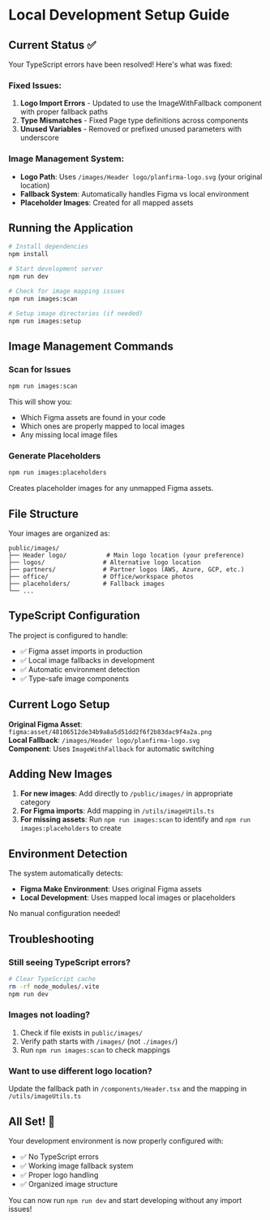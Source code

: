 # Local Development Setup Guide

## Current Status ✅

Your TypeScript errors have been resolved! Here's what was fixed:

### Fixed Issues:

1. **Logo Import Errors** - Updated to use the ImageWithFallback component with proper fallback paths
2. **Type Mismatches** - Fixed Page type definitions across components  
3. **Unused Variables** - Removed or prefixed unused parameters with underscore

### Image Management System:

- **Logo Path**: Uses `/images/Header logo/planfirma-logo.svg` (your original location)
- **Fallback System**: Automatically handles Figma vs local environment
- **Placeholder Images**: Created for all mapped assets

## Running the Application

```bash
# Install dependencies
npm install

# Start development server
npm run dev

# Check for image mapping issues
npm run images:scan

# Setup image directories (if needed)
npm run images:setup
```

## Image Management Commands

### Scan for Issues
```bash
npm run images:scan
```
This will show you:
- Which Figma assets are found in your code
- Which ones are properly mapped to local images
- Any missing local image files

### Generate Placeholders
```bash
npm run images:placeholders
```
Creates placeholder images for any unmapped Figma assets.

## File Structure

Your images are organized as:
```
public/images/
├── Header logo/           # Main logo location (your preference)
├── logos/                # Alternative logo location
├── partners/             # Partner logos (AWS, Azure, GCP, etc.)
├── office/               # Office/workspace photos
├── placeholders/         # Fallback images
└── ...
```

## TypeScript Configuration

The project is configured to handle:
- ✅ Figma asset imports in production
- ✅ Local image fallbacks in development  
- ✅ Automatic environment detection
- ✅ Type-safe image components

## Current Logo Setup

**Original Figma Asset**: `figma:asset/48106512de34b9a8a5d51dd2f6f2b83dac9f4a2a.png`  
**Local Fallback**: `/images/Header logo/planfirma-logo.svg`  
**Component**: Uses `ImageWithFallback` for automatic switching

## Adding New Images

1. **For new images**: Add directly to `/public/images/` in appropriate category
2. **For Figma imports**: Add mapping in `/utils/imageUtils.ts`
3. **For missing assets**: Run `npm run images:scan` to identify and `npm run images:placeholders` to create

## Environment Detection

The system automatically detects:
- **Figma Make Environment**: Uses original Figma assets
- **Local Development**: Uses mapped local images or placeholders

No manual configuration needed!

## Troubleshooting

### Still seeing TypeScript errors?
```bash
# Clear TypeScript cache
rm -rf node_modules/.vite
npm run dev
```

### Images not loading?
1. Check if file exists in `public/images/`
2. Verify path starts with `/images/` (not `./images/`)
3. Run `npm run images:scan` to check mappings

### Want to use different logo location?
Update the fallback path in `/components/Header.tsx` and the mapping in `/utils/imageUtils.ts`

## All Set! 🚀

Your development environment is now properly configured with:
- ✅ No TypeScript errors
- ✅ Working image fallback system
- ✅ Proper logo handling
- ✅ Organized image structure

You can now run `npm run dev` and start developing without any import issues!